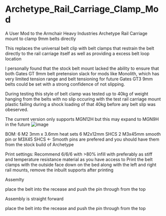 # Archetype_Rail_Carriage_Clamp_Mod
A User Mod to the Armchair Heavy Industries Archetype Rail Carriage mount to clamp 9mm belts directly 

This replaces the universal belt clip with belt clamps that restrain the belt directly to the rail carriage itself as well as providing a excess belt loop location

I personally found that the stock belt mount lacked the ability to ensure that both Gates GT 9mm belt pretension slack for mods like Monolith, which has very limited tension range and belt tensioning for future Gates GT3 9mm belts could be set with a strong confidence of not slipping.

During testing this style of belt clamp was tested up to 40kg of weight hanging from the belts with no slip occuring with the test rail carriage mount plastic failing during a shock loading of that 40kg before any belt slip was obeserved.

The current version only supports MGN12H but this may expand to MGN9H in the future 
![image](https://github.com/Thescarecow/Archetype_Rail_Carriage_Clamp_Mod/assets/148969384/5477a4ad-cc65-496d-adfc-6ceb5ca58e95)


BOM:
6  M2 3mm x 3.6mm heat sets
6  M2x12mm SHCS
2  M3x45mm smooth pin or M3X45 SHCS  <- Smooth pins are prefered and you should have them from the stock build of Archetype



Print settings:
Recommend 6/6/6 with >80% infill with preferably as stiff and temperature resistance material as you have access to
Print the belt clamps with the outside face down on the bed along with the left and right rail mounts, remove the inbuilt supports after printing


Assemlty

place the belt into the recease and push the pin through from the top



Assembly is straight forward

place the belt into the recease and push the pin through from the top
